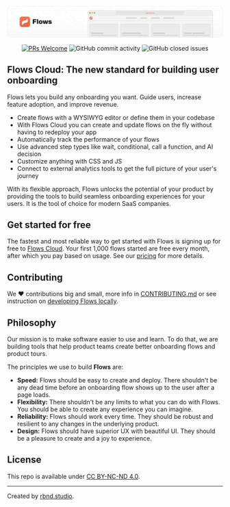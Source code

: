 <p align="center">
  <img alt="Flows banner" src="./docs/github_banner.png">
</p>
<p align="center">
  <a href='http://makeapullrequest.com'><img alt='PRs Welcome' src='https://img.shields.io/badge/PRs-welcome-brightgreen.svg?style=shields'/></a>
  <img alt="GitHub commit activity" src="https://img.shields.io/github/commit-activity/m/RBND-studio/flows-cloud"/>
  <img alt="GitHub closed issues" src="https://img.shields.io/github/issues-closed/RBND-studio/flows-cloud"/>
</p>

## Flows Cloud: The new standard for building user onboarding

Flows lets you build any onboarding you want. Guide users, increase feature adoption, and improve revenue.

- Create flows with a WYSIWYG editor or define them in your codebase
- With Flows Cloud you can create and update flows on the fly without having to redeploy your app
- Automatically track the performance of your flows
- Use advanced step types like wait, conditional, call a function, and AI decision
- Customize anything with CSS and JS
- Connect to external analytics tools to get the full picture of your user's journey

With its flexible approach, Flows unlocks the potential of your product by providing the tools to build seamless onboarding experiences for your users. It is the tool of choice for modern SaaS companies.

## Get started for free

The fastest and most reliable way to get started with Flows is signing up for free to [Flows Cloud](https://app.flows.sh/signup). Your first 1,000 flows started are free every month, after which you pay based on usage. See our [pricing](https://flows.sh/pricing) for more details.

## Contributing

We ❤️ contributions big and small, more info in [CONTRIBUTING.md](/CONTRIBUTING.md) or see instruction on [developing Flows locally](/docs/development.md).

## Philosophy

Our mission is to make software easier to use and learn. To do that, we are building tools that help product teams create better onboarding flows and product tours.

The principles we use to build **Flows** are:

- **Speed:** Flows should be easy to create and deploy. There shouldn't be any dead time before an onboarding flow shows up to the user after a page loads.
- **Flexibility:** There shouldn't be any limits to what you can do with Flows. You should be able to create any experience you can imagine.
- **Reliability:** Flows should work every time. They should be robust and resilient to any changes in the underlying product.
- **Design:** Flows should have superior UX with beautiful UI. They should be a pleasure to create and a joy to experience.

## License

This repo is available under [CC BY-NC-ND 4.0](/LICENSE.md).

---

Created by [rbnd.studio](https://rbnd.studio/).
